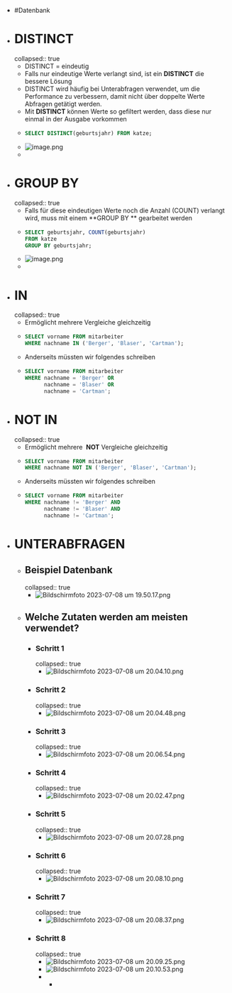 - #Datenbank
- # DISTINCT
  collapsed:: true
	- DISTINCT = eindeutig
	- Falls nur eindeutige Werte verlangt sind, ist ein **DISTINCT** die bessere Lösung
	- DISTINCT wird häufig bei Unterabfragen verwendet, um die Performance zu verbessern, damit nicht über doppelte Werte Abfragen getätigt werden.
	- Mit **DISTINCT** können Werte so gefiltert werden, dass diese nur einmal in der Ausgabe vorkommen
	- ```sql
	  SELECT DISTINCT(geburtsjahr) FROM katze;
	  ```
	- ![image.png](../assets/image_1687770800955_0.png)
	-
- # GROUP BY
  collapsed:: true
	- Falls für diese eindeutigen Werte noch die Anzahl (COUNT) verlangt wird, muss mit einem **GROUP BY ** gearbeitet werden
	- ```sql
	  SELECT geburtsjahr, COUNT(geburtsjahr)
	  FROM katze
	  GROUP BY geburtsjahr;
	  ```
	- ![image.png](../assets/image_1687770865064_0.png)
	-
- # IN
  collapsed:: true
	- Ermöglicht mehrere Vergleiche gleichzeitig
	- ```sql
	  SELECT vorname FROM mitarbeiter
	  WHERE nachname IN ('Berger', 'Blaser', 'Cartman');
	  ```
	- Anderseits müssten wir folgendes schreiben
	- ```sql
	  SELECT vorname FROM mitarbeiter
	  WHERE nachname = 'Berger' OR
	        nachname = 'Blaser' OR
	        nachname = 'Cartman';
	  ```
- # NOT IN
  collapsed:: true
	- Ermöglicht mehrere  **NOT** Vergleiche gleichzeitig
	- ```sql
	  SELECT vorname FROM mitarbeiter
	  WHERE nachname NOT IN ('Berger', 'Blaser', 'Cartman');
	  ```
	- Anderseits müssten wir folgendes schreiben
	- ```sql
	  SELECT vorname FROM mitarbeiter
	  WHERE nachname != 'Berger' AND
	        nachname != 'Blaser' AND
	        nachname != 'Cartman';
	  ```
- # UNTERABFRAGEN
	- ## Beispiel Datenbank
	  collapsed:: true
		- ![Bildschirmfoto 2023-07-08 um 19.50.17.png](../assets/Bildschirmfoto_2023-07-08_um_19.50.17_1688838620468_0.png)
	- ## Welche Zutaten werden am meisten verwendet?
		- ### Schritt 1
		  collapsed:: true
			- ![Bildschirmfoto 2023-07-08 um 20.04.10.png](../assets/Bildschirmfoto_2023-07-08_um_20.04.10_1688839452775_0.png)
		- ### Schritt 2
		  collapsed:: true
			- ![Bildschirmfoto 2023-07-08 um 20.04.48.png](../assets/Bildschirmfoto_2023-07-08_um_20.04.48_1688839489760_0.png)
		- ### Schritt 3
		  collapsed:: true
			- ![Bildschirmfoto 2023-07-08 um 20.06.54.png](../assets/Bildschirmfoto_2023-07-08_um_20.06.54_1688839616694_0.png)
		- ### Schritt 4
		  collapsed:: true
			- ![Bildschirmfoto 2023-07-08 um 20.02.47.png](../assets/Bildschirmfoto_2023-07-08_um_20.02.47_1688839369153_0.png)
		- ### Schritt 5
		  collapsed:: true
			- ![Bildschirmfoto 2023-07-08 um 20.07.28.png](../assets/Bildschirmfoto_2023-07-08_um_20.07.28_1688839650593_0.png)
		- ### Schritt 6
		  collapsed:: true
			- ![Bildschirmfoto 2023-07-08 um 20.08.10.png](../assets/Bildschirmfoto_2023-07-08_um_20.08.10_1688839696799_0.png)
		- ### Schritt 7
		  collapsed:: true
			- ![Bildschirmfoto 2023-07-08 um 20.08.37.png](../assets/Bildschirmfoto_2023-07-08_um_20.08.37_1688839719280_0.png)
		- ### Schritt 8
		  collapsed:: true
			- ![Bildschirmfoto 2023-07-08 um 20.09.25.png](../assets/Bildschirmfoto_2023-07-08_um_20.09.25_1688839767660_0.png)
			- ![Bildschirmfoto 2023-07-08 um 20.10.53.png](../assets/Bildschirmfoto_2023-07-08_um_20.10.53_1688839854766_0.png)
			-
				-